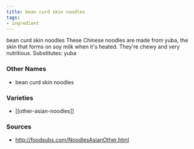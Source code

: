 ```yaml
---
title: bean curd skin noodles
tags:
- ingredient
---
```

bean curd skin noodles These Chinese noodles are made from yuba, the skin that forms on soy milk when it's heated. They're chewy and very nutritious. Substitutes: yuba

### Other Names

* bean curd skin noodles

### Varieties

* [[other-asian-noodles]]

### Sources
* http://foodsubs.com/NoodlesAsianOther.html
